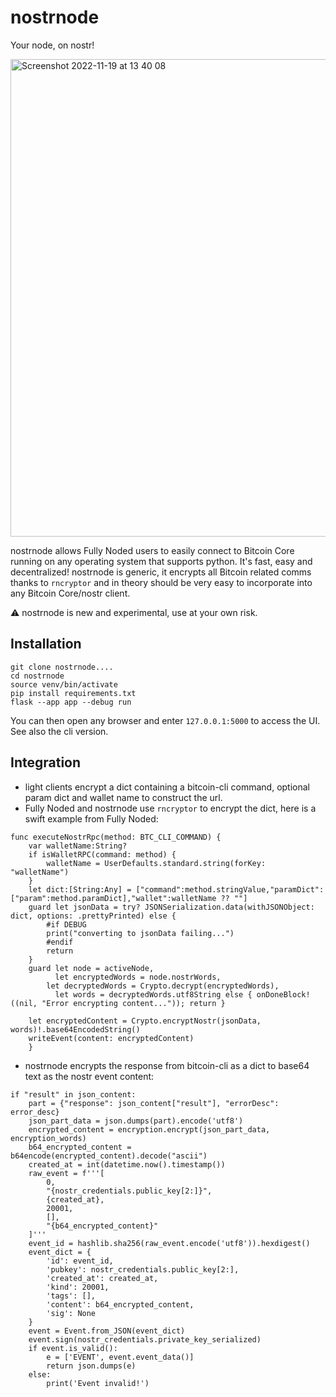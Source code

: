 # nostrnode
Your node, on nostr!

<img width="764" alt="Screenshot 2022-11-19 at 13 40 08" src="https://user-images.githubusercontent.com/30832395/202874073-0a50602d-f6cb-4738-b277-ca480205c0b9.png">

nostrnode allows Fully Noded users to easily connect to Bitcoin Core running on any operating system that supports python.
It's fast, easy and decentralized! nostrnode is generic, it encrypts all Bitcoin related comms thanks to `rncryptor` and
in theory should be very easy to incorporate into any Bitcoin Core/nostr client. 

⚠️ nostrnode is new and experimental, use at your own risk.

## Installation
```
git clone nostrnode....
cd nostrnode
source venv/bin/activate
pip install requirements.txt
flask --app app --debug run
```
You can then open any browser and enter `127.0.0.1:5000` to access the UI. See also the cli version.


## Integration

- light clients encrypt a dict containing a bitcoin-cli command, optional param dict and wallet name to construct the url.
- Fully Noded and nostrnode use `rncryptor` to encrypt the dict, here is a swift example from Fully Noded:
```
func executeNostrRpc(method: BTC_CLI_COMMAND) {
    var walletName:String?
    if isWalletRPC(command: method) {
        walletName = UserDefaults.standard.string(forKey: "walletName")
    }
    let dict:[String:Any] = ["command":method.stringValue,"paramDict":["param":method.paramDict],"wallet":walletName ?? ""]
    guard let jsonData = try? JSONSerialization.data(withJSONObject: dict, options: .prettyPrinted) else {
        #if DEBUG
        print("converting to jsonData failing...")
        #endif
        return
    }
    guard let node = activeNode,
          let encryptedWords = node.nostrWords,
        let decryptedWords = Crypto.decrypt(encryptedWords),
          let words = decryptedWords.utf8String else { onDoneBlock!((nil, "Error encrypting content...")); return }
    
    let encryptedContent = Crypto.encryptNostr(jsonData, words)!.base64EncodedString()
    writeEvent(content: encryptedContent)
    }
```

- nostrnode encrypts the response from bitcoin-cli as a dict to base64 text as the nostr event content:
```
if "result" in json_content:
    part = {"response": json_content["result"], "errorDesc": error_desc}
    json_part_data = json.dumps(part).encode('utf8')
    encrypted_content = encryption.encrypt(json_part_data, encryption_words)
    b64_encrypted_content = b64encode(encrypted_content).decode("ascii")
    created_at = int(datetime.now().timestamp())
    raw_event = f'''[
        0,
        "{nostr_credentials.public_key[2:]}",
        {created_at},
        20001,
        [],
        "{b64_encrypted_content}"
    ]'''
    event_id = hashlib.sha256(raw_event.encode('utf8')).hexdigest()
    event_dict = {
        'id': event_id,
        'pubkey': nostr_credentials.public_key[2:],
        'created_at': created_at,
        'kind': 20001,
        'tags': [],
        'content': b64_encrypted_content,
        'sig': None
    }
    event = Event.from_JSON(event_dict)
    event.sign(nostr_credentials.private_key_serialized)
    if event.is_valid():
        e = ['EVENT', event.event_data()]
        return json.dumps(e)
    else:
        print('Event invalid!')
```


